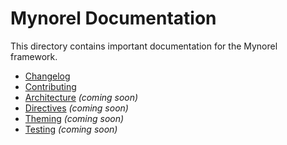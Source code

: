 # Mynorel Documentation

This directory contains important documentation for the Mynorel framework.

- [Changelog](CHANGELOG.md)
- [Contributing](CONTRIBUTING.md)
- [Architecture](architecture.md) *(coming soon)*
- [Directives](directives.md) *(coming soon)*
- [Theming](theming.md) *(coming soon)*
- [Testing](testing.md) *(coming soon)*
